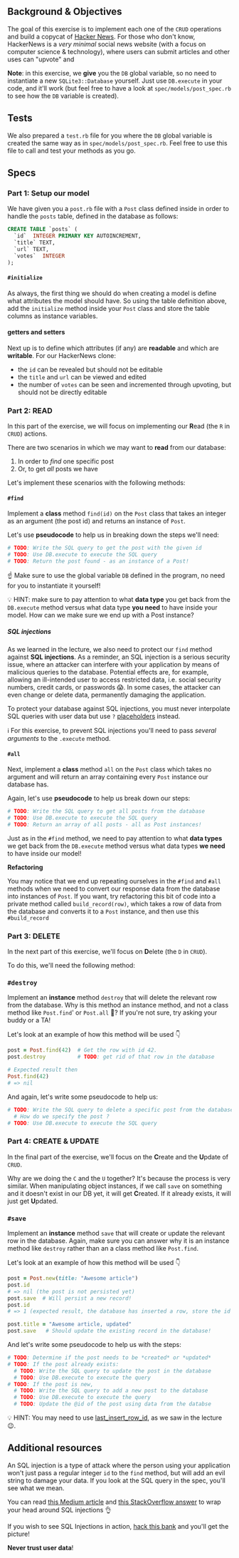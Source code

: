 ## Background & Objectives

The goal of this exercise is to implement each one of the `CRUD` operations and build a copycat of [Hacker News](https://news.ycombinator.com). For those who don't know, HackerNews is a _very minimal_ social news website (with a focus on computer science & technology), where users can submit articles and other uses can "upvote" and

**Note**: in this exercise, we **give** you the `DB` global variable, so no need to instantiate a new `SQLite3::Database` yourself. Just use `DB.execute` in your code, and it'll work (but feel free to have a look at `spec/models/post_spec.rb` to see how the `DB` variable is created).

## Tests

We also prepared a `test.rb` file for you where the `DB` global variable is created the same way as in `spec/models/post_spec.rb`. Feel free to use this file to call and test your methods as you go.

## Specs

### Part 1: Setup our model

We have given you a `post.rb` file with a `Post` class defined inside in order to handle the `posts` table, defined in the database as follows:

```sql
CREATE TABLE `posts` (
  `id`  INTEGER PRIMARY KEY AUTOINCREMENT,
  `title` TEXT,
  `url` TEXT,
  `votes`  INTEGER
);
```

#### `#initialize`

As always, the first thing we should do when creating a model is define what attributes the model should have. So using the table definition above, add the `initialize` method inside your `Post` class and store the table columns as instance variables.

#### getters and setters

Next up is to define which attributes (if any) are **readable** and which are **writable**. For our HackerNews clone:

  - the `id` can be revealed but should not be editable
  - the `title` and `url` can be viewed and edited
  - the number of `votes` can be seen and incremented through upvoting, but should not be directly editable


### Part 2: READ
In this part of the exercise, we will focus on implementing our **R**ead (the `R` in `CRUD`) actions.

There are two scenarios in which we may want to **read** from our database:

  1. In order to _find_ one specific post
  2. Or, to get _all_ posts we have

Let's implement these scenarios with the following methods:

#### `#find`

Implement a **class** method `find(id)` on the `Post` class that takes an integer as an argument (the post id) and returns an instance of `Post`.

Let's use **pseudocode** to help us in breaking down the steps we'll need:
```ruby
# TODO: Write the SQL query to get the post with the given id
# TODO: Use DB.execute to execute the SQL query
# TODO: Return the post found - as an instance of a Post!
```

☝️ Make sure to use the global variable `DB` defined in the program, no need for you to instantiate it yourself!

💡 HINT: make sure to pay attention to what **data type** you get back from the `DB.execute` method versus what data type **you need** to have inside your model. How can we make sure we end up with a Post instance?

##### SQL injections
As we learned in the lecture, we also need to protect our `find` method against **SQL injections**. As a reminder, an SQL injection is a serious security issue, where an attacker can interfere with your application by means of malicious queries to the database. Potential effects are, for example, allowing an ill-intended user to access restricted data, i.e. social security numbers, credit cards, or passwords 😱. In some cases, the attacker can even change or delete data, permanently damaging the application.

To protect your database against SQL injections, you must never interpolate SQL queries with user data but use `?` [placeholders](http://ruby.bastardsbook.com/chapters/sql/#placeholders-sqlite-gem) instead.

ℹ️ For this exercise, to prevent SQL injections you'll need to pass _several arguments_ to the `.execute` method.

#### `#all`

Next, implement a **class** method `all` on the `Post` class which takes no argument and will return an array containing every `Post` instance our database has.

Again, let's use **pseudocode** to help us break down our steps:
```ruby
# TODO: Write the SQL query to get all posts from the database
# TODO: Use DB.execute to execute the SQL query
# TODO: Return an array of all posts - all as Post instances!
```

Just as in the `#find` method, we need to pay attention to what **data types** we get back from the `DB.execute` method versus what data types **we need** to have inside our model!

**Refactoring**

You may notice that we end up repeating ourselves in the `#find` and `#all` methods when we need to convert our response data from the database into instances of `Post`. If you want, try refactoring this bit of code into a private method called `build_record(row)`, which takes a row of data from the database and converts it to a `Post` instance, and then use this `#build_record`

### Part 3: DELETE

In the next part of this exercise, we'll focus on **D**elete (the `D` in `CRUD`).

To do this, we'll need the following method:

### `#destroy`

Implement an **instance** method `destroy` that will delete the relevant row from the database. Why is this method an instance method, and not a class method like `Post.find`' or `Post.all` 🤔? If you're not sure, try asking your buddy or a TA!

Let's look at an example of how this method will be used 👇

```ruby
post = Post.find(42)  # Get the row with id 42.
post.destroy          # TODO: get rid of that row in the database

# Expected result then
Post.find(42)
# => nil
```

And again, let's write some pseudocode to help us:
```ruby
# TODO: Write the SQL query to delete a specific post from the database
  # How do we specify the post ?
# TODO: Use DB.execute to execute the SQL query
```

### Part 4: CREATE & UPDATE

In the final part of the exercise, we'll focus on the **C**reate and the **U**pdate of `CRUD`.

 Why are we doing the `C` and the `U` together? It's because the process is very similar. When manipulating object instances, if we call `save` on something and it doesn't exist in our DB yet, it will get **C**reated. If it already exists, it will just get **U**pdated.

### `#save`

Implement an **instance** method  `save` that will create or update the relevant row in the database. Again, make sure you can answer why it is an instance method like `destroy` rather than an a class method like `Post.find`.

Let's look at an example of how this method will be used 👇

```ruby
post = Post.new(title: "Awesome article")
post.id
# => nil (the post is not persisted yet)
post.save  # Will persist a new record!
post.id
# => 1 (expected result, the database has inserted a row, store the id in memory)

post.title = "Awesome article, updated"
post.save   # Should update the existing record in the database!
```

And let's write some pseudocode to help us with the steps:
```ruby
# TODO: Determine if the post needs to be *created* or *updated*
# TODO: If the post already exists:
  # TODO: Write the SQL query to update the post in the database
  # TODO: Use DB.execute to execute the query
# TODO: If the post is new,
  # TODO: Write the SQL query to add a new post to the database
  # TODO: Use DB.execute to execute the query
  # TODO: Update the @id of the post using data from the databse
```

💡 HINT: You may need to use [last\_insert\_row\_id](http://zetcode.com/db/sqliteruby/connect/), as we saw in the lecture 😉.

## Additional resources

An SQL injection is a type of attack where the person using your application won't just pass a regular integer `id` to the `find` method, but will add an evil string to damage your data. If you look at the SQL query in the spec, you'll see what we mean.

You can read [this Medium article](https://medium.com/@yelstin.fernandes/how-to-add-items-to-a-database-table-using-ruby-sqlite3-74dcd8f931f9) and [this StackOverflow answer](https://stackoverflow.com/questions/13462112/inserting-ruby-string-into-sqlite#answer-13462218) to wrap your head around SQL injections 👌

If you wish to see SQL Injections in action, [hack this bank](https://www.hacksplaining.com/exercises/sql-injection#/start) and you'll get the picture!

**Never trust user data**!
